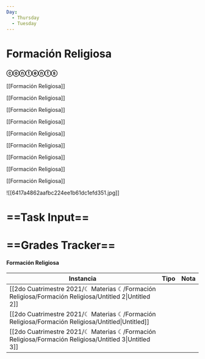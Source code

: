```yaml
---
Day:
  - Thursday
  - Tuesday
---
```

# Formación Religiosa

### ⓒⓞⓝⓣⓔⓝⓣⓢ

[[Formación Religiosa]]

[[Formación Religiosa]]

[[Formación Religiosa]]

[[Formación Religiosa]]

[[Formación Religiosa]]

[[Formación Religiosa]]

[[Formación Religiosa]]

[[Formación Religiosa]]

[[Formación Religiosa]]

![[6417a4862aafbc224ee1b61dc1efd351.jpg]]

# ==Task Input==

  

# ==Grades Tracker==

#### Formación Religiosa

|Instancia|Tipo|Nota|
|---|---|---|
|[[2do Cuatrimestre 2021/☾ Materias ☾/Formación Religiosa/Formación Religiosa/Untitled 2\|Untitled 2]]|||
|[[2do Cuatrimestre 2021/☾ Materias ☾/Formación Religiosa/Formación Religiosa/Untitled\|Untitled]]|||
|[[2do Cuatrimestre 2021/☾ Materias ☾/Formación Religiosa/Formación Religiosa/Untitled 3\|Untitled 3]]|||
